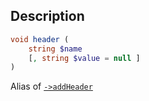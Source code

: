 ## Description
```php
void header (
    string $name
    [, string $value = null ]
)
```

Alias of [`->addHeader`](addHeader)